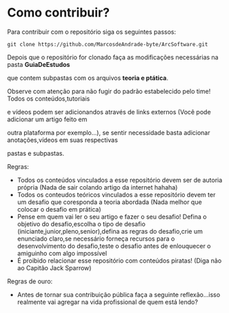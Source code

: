 # Como contribuir?

Para contribuir com o repositório siga os seguintes passos:

```
git clone https://github.com/MarcosdeAndrade-byte/ArcSoftware.git
```

Depois que o repositório for clonado faça as modificações necessárias na pasta **GuiaDeEstudos**

que contem subpastas com os arquivos **teoria e ptática**.

Observe com atenção para não fugir do padrão estabelecido pelo time! Todos os conteúdos,tutoriais

e vídeos podem ser adicionandos através de links externos (Você pode adicionar um artigo feito em

outra plataforma por exemplo...), se sentir necessidade basta adicionar anotações,vídeos em suas respectivas

pastas e subpastas.

Regras:

- Todos os conteúdos vinculados a esse repositório devem ser de autoria própria (Nada de sair colando artigo da internet hahaha)
- Todos os conteudos teóricos vinculados a esse repositório devem ter um desafio que coresponda a teoria abordada (Nada melhor que colocar o desafio em prática)
- Pense em quem vai ler o seu artigo e fazer o seu desafio! Defina o objetivo do desafio,escolha o tipo de desafio (iniciante,junior,pleno,senior),defina as regras do desafio,crie um enunciado claro,se necessário forneça recursos para o desenvolvimento do desafio,teste o desafio antes de enlouquecer o amiguinho com algo impossível
- É proibido relacionar esse repositório com conteúdos piratas! (Diga não ao Capitão Jack Sparrow)

Regras de ouro:

- Antes de tornar sua contribuição pública faça a seguinte reflexão...isso realmente vai agregar na vida profissional de quem está lendo?
